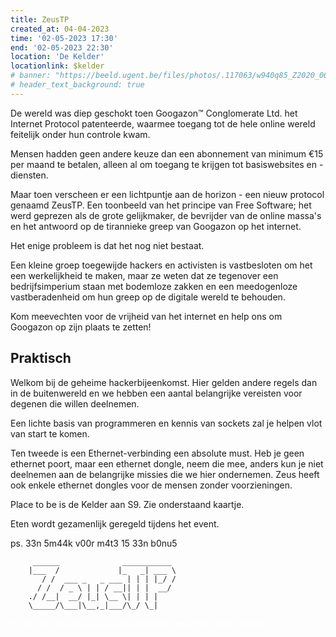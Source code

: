 ```yaml
---
title: ZeusTP
created_at: 04-04-2023
time: '02-05-2023 17:30'
end: '02-05-2023 22:30'
location: 'De Kelder'
locationlink: $kelder
# banner: "https://beeld.ugent.be/files/photos/.117063/w940q85_Z2020_060_001.jpg"
# header_text_background: true
---
```



De wereld was diep geschokt toen Googazon™ Conglomerate Ltd. het Internet Protocol patenteerde,
waarmee toegang tot de hele online wereld feitelijk onder hun controle kwam.

Mensen hadden geen andere keuze dan een abonnement van minimum €15 per maand te betalen,
alleen al om toegang te krijgen tot basiswebsites en -diensten.

Maar toen verscheen er een lichtpuntje aan de horizon - een nieuw protocol genaamd ZeusTP.
Een toonbeeld van het principe van Free Software; het werd geprezen als de grote gelijkmaker,
de bevrijder van de online massa's en het antwoord op de tirannieke greep van Googazon op het internet.

Het enige probleem is dat het nog niet bestaat.

Een kleine groep toegewijde hackers en activisten is vastbesloten om het een werkelijkheid te maken,
maar ze weten dat ze tegenover een bedrijfsimperium staan met bodemloze zakken
en een meedogenloze vastberadenheid om hun greep op de digitale wereld te behouden.

Kom meevechten voor de vrijheid van het internet en help ons om Googazon op zijn plaats te zetten!

## Praktisch

Welkom bij de geheime hackerbijeenkomst. Hier gelden andere regels dan in de buitenwereld en we hebben een aantal belangrijke vereisten voor degenen die willen deelnemen.

Een lichte basis van programmeren en kennis van sockets zal je helpen vlot van start te komen.

Ten tweede is een Ethernet-verbinding een absolute must. Heb je geen ethernet poort, maar een ethernet dongle, neem die mee, anders kun je niet deelnemen aan de belangrijke missies die we hier ondernemen. Zeus heeft ook enkele ethernet dongles voor de mensen zonder voorzieningen.

Place to be is de Kelder aan S9. Zie onderstaand kaartje.

Eten wordt gezamenlijk geregeld tijdens het event.

ps. 33n 5m44k v00r m4t3 15 33n b0nu5


         ______              ___________ 
        |___  /             |_   _| ___ \
           / /  ___ _   _ ___ | | | |_/ /
          / /  / _ \ | | / __|| | |  __/ 
        ./ /__|  __/ |_| \__ \| | | |    
        \_____/\___|\__,_|___/\_/ \_|    



<div style="color: white">
𝖜𝖊 𝖆𝖗𝖊 𝖟𝖊𝖚𝖘. 𝖜𝖊 𝖆𝖗𝖊 𝖑𝖊𝖌𝖎𝖔𝖓. 𝖜𝖊 𝖉𝖔 𝖓𝖔𝖙 𝖋𝖔𝖗𝖌𝖎𝖛𝖊. 𝖜𝖊 𝖉𝖔 𝖓𝖔𝖙 𝖋𝖔𝖗𝖌𝖊𝖙. 𝖊𝖝𝖕𝖊𝖈𝖙 𝖚𝖘.
</div>
